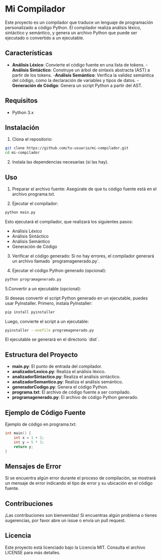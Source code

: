 # Mi Compilador

Este proyecto es un compilador que traduce un lenguaje de programación personalizado a código Python. El compilador realiza análisis léxico, sintáctico y semántico, y genera un archivo Python que puede ser ejecutado o convertido a un ejecutable.

## Características
- **Análisis Léxico**: Convierte el código fuente en una lista de tokens.
-**Análisis Sintáctico**: Construye un árbol de sintaxis abstracta (AST) a partir de los tokens.
-**Análisis Semántico**: Verifica la validez semántica del código, como la declaración de variables y tipos de datos.
-**Generación de Código**: Genera un script Python a partir del AST.

## Requisitos
- Python 3.x

## Instalación
1. Clona el repositorio:
```sh
git clone https://github.com/tu-usuario/mi-compilador.git
cd mi-compilador
```

2. Instala las dependencias necesarias (si las hay).

## Uso
1. Preparar el archivo fuente: Asegúrate de que tu código fuente está en el archivo programa.txt.

2. Ejecutar el compilador:
```sh
python main.py
```
Esto ejecutará el compilador, que realizará los siguientes pasos:

- Análisis Léxico
- Análisis Sintáctico
- Análisis Semántico
- Generación de Código
3. Verificar el código generado: Si no hay errores, el compilador generará un archivo llamado ´programagenerado.py´.

4. Ejecutar el código Python generado (opcional):

```sh 
python programagenerado.py
```
5.Convertir a un ejecutable (opcional):

Si deseas convertir el script Python generado en un ejecutable, puedes usar PyInstaller.
Primero, instala PyInstaller:

```sh
pip install pyinstaller
```
Luego, convierte el script a un ejecutable:
```sh
pyinstaller --onefile programagenerado.py
```
El ejecutable se generará en el directorio ´dist´.

## Estructura del Proyecto
- **main.py**: El punto de entrada del compilador.
- **analizadorLexico.py**: Realiza el análisis léxico.
- **analizadorSintactico.py**: Realiza el análisis sintáctico.
- **analizadorSemantico.py**: Realiza el análisis semántico.
- **generadorCodigo.py**: Genera el código Python.
- **programa.txt**: El archivo de código fuente a ser compilado.
- **programagenerado.py**: El archivo de código Python generado.

## Ejemplo de Código Fuente
Ejemplo de código en programa.txt:

```cpp
int main() {
    int x = 1 + 2;
    int y = 5 * 3;
    return y;
}
```
## Mensajes de Error
Si se encuentra algún error durante el proceso de compilación, se mostrará un mensaje de error indicando el tipo de error y su ubicación en el código fuente.

## Contribuciones
¡Las contribuciones son bienvenidas! Si encuentras algún problema o tienes sugerencias, por favor abre un issue o envía un pull request.

## Licencia
Este proyecto está licenciado bajo la Licencia MIT. Consulta el archivo LICENSE para más detalles.
